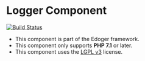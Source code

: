 # Logger Component #

[![Build Status](https://travis-ci.org/edoger/logger.svg?branch=master)](https://travis-ci.org/edoger/logger)

- This component is part of the Edoger framework.
- This component only supports **PHP 7.1** or later.
- This component uses the [LGPL v3](https://www.gnu.org/licenses/lgpl-3.0.en.html) license.
